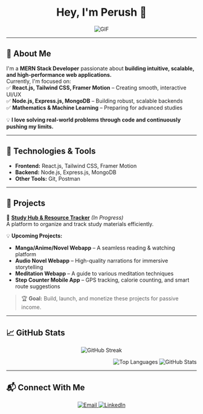 <h1 align="center">Hey, I'm Perush 👋</h1>

<div align="center">
  <img src="https://media4.giphy.com/media/v1.Y2lkPTc5MGI3NjExYmtmNHR0cHRtMTh5ZHJudXJpcXdrczgxNzVkcHBsazMxa2Z5NXhwMiZlcD12MV9pbnRlcm5hbF9naWZfYnlfaWQmY3Q9cw/5eLDrEaRGHegx2FeF2/giphy.gif" alt="GIF" />
</div>


---

## 🚀 About Me  

I'm a **MERN Stack Developer** passionate about **building intuitive, scalable, and high-performance web applications.**  
Currently, I'm focused on:  
✅ **React.js, Tailwind CSS, Framer Motion** – Creating smooth, interactive UI/UX  
✅ **Node.js, Express.js, MongoDB** – Building robust, scalable backends  
✅ **Mathematics & Machine Learning** – Preparing for advanced studies  

💡 **I love solving real-world problems through code and continuously pushing my limits.**  

---

## 🔨 Technologies & Tools  

- **Frontend:** React.js, Tailwind CSS, Framer Motion  
- **Backend:** Node.js, Express.js, MongoDB
- **Other Tools:** Git, Postman  

---

## 📌 Projects  

🚧 **[Study Hub & Resource Tracker](#)** *(In Progress)*  
A platform to organize and track study materials efficiently.  

💡 **Upcoming Projects:**  
- **Manga/Anime/Novel Webapp** – A seamless reading & watching platform
- **Audio Novel Webapp** – High-quality narrations for immersive storytelling   
- **Meditation Webapp** – A guide to various meditation techniques  
- **Step Counter Mobile App** – GPS tracking, calorie counting, and smart route suggestions  
 

> 🏆 **Goal:** Build, launch, and monetize these projects for passive income.  

---

## 📈 GitHub Stats  

<p align="center">
  <img src="https://github-readme-streak-stats.herokuapp.com/?user=perushparajuli" alt="GitHub Streak" />
</p>

<p align="Right">
  <img src="https://github-readme-stats.vercel.app/api/top-langs?username=perushparajuli&show_icons=true&locale=en&layout=compact" alt="Top Languages" />
  <img src="https://github-readme-stats.vercel.app/api?username=perushparajuli&show_icons=true&locale=en" alt="GitHub Stats" />
</p>

---

## 📬 Connect With Me  

<p align="center">
  <a href="mailto:perushparajuli@gmail.com" target="_blank">
    <img src="https://img.shields.io/badge/Email-perushparajuli%40gmail.com-red?style=for-the-badge&logo=gmail" alt="Email" />
  </a>
  <a href="https://linkedin.com/in/@perush-parajuli" target="_blank">
    <img src="https://img.shields.io/badge/LinkedIn-%40perush%20parajuli-blue?logo=linkedin&style=for-the-badge" alt="LinkedIn" />
  </a>
</p>
